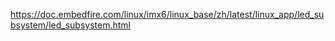 https://doc.embedfire.com/linux/imx6/linux_base/zh/latest/linux_app/led_subsystem/led_subsystem.html